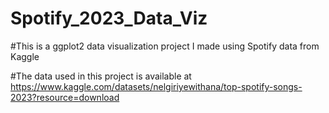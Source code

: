 # Spotify_2023_Data_Viz

#This is a ggplot2 data visualization project I made using Spotify data from Kaggle

#The data used in this project is available at https://www.kaggle.com/datasets/nelgiriyewithana/top-spotify-songs-2023?resource=download
